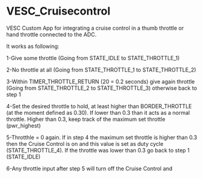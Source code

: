 # VESC_Cruisecontrol
VESC Custom App for integrating a cruise control in a thumb throttle or hand throttle connected to the ADC.

It works as following:

1-Give some throttle (Going from STATE_IDLE to STATE_THROTTLE_1)

2-No throttle at all (Going from STATE_THROTTLE_1 to STATE_THROTTLE_2)

3-Within TIMER_THROTTLE_RETURN (20 = 0.2 seconds) give again throttle (Going from STATE_THROTTLE_2 to STATE_THROTTLE_3) otherwise back to step 1

4-Set the desired throttle to hold, at least higher than BORDER_THROTTLE (at the moment defined as 0.30). If lower than 0.3 than it acts as a normal throttle. Higher than 0.3, keep track of the maximum set throttle (pwr_highest)

5-Throtthle = 0 again. If in step 4 the maximum set throttle is higher than 0.3 then the Cruise Control is on and this value is set as duty cycle (STATE_THROTTLE_4). If the throttle was lower than 0.3 go back to step 1 (STATE_IDLE)

6-Any throttle input after step 5 will turn off the Cruise Control and 
